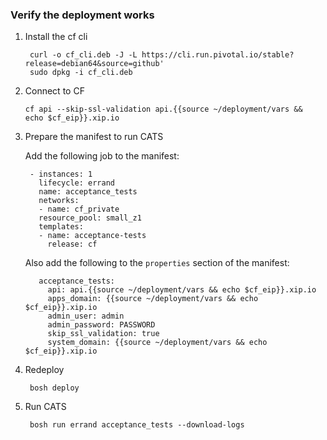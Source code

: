 ### Verify the deployment works

1. Install the cf cli

        curl -o cf_cli.deb -J -L https://cli.run.pivotal.io/stable?release=debian64&source=github'
        sudo dpkg -i cf_cli.deb

2.  Connect to CF

        cf api --skip-ssl-validation api.{{source ~/deployment/vars &&  echo $cf_eip}}.xip.io

3. Prepare the manifest to run CATS

    Add the following job to the manifest:

        - instances: 1
          lifecycle: errand
          name: acceptance_tests
          networks:
          - name: cf_private
          resource_pool: small_z1
          templates:
          - name: acceptance-tests
            release: cf

      Also add the following to the `properties` section of the manifest:

          acceptance_tests:
            api: api.{{source ~/deployment/vars && echo $cf_eip}}.xip.io
            apps_domain: {{source ~/deployment/vars && echo $cf_eip}}.xip.io
            admin_user: admin
            admin_password: PASSWORD
            skip_ssl_validation: true
            system_domain: {{source ~/deployment/vars && echo $cf_eip}}.xip.io

4. Redeploy

        bosh deploy

5. Run CATS

        bosh run errand acceptance_tests --download-logs
